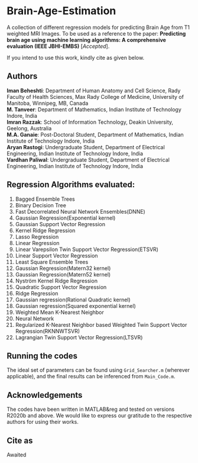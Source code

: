 # Brain-Age-Estimation
A collection of different regression models for predicting Brain Age from T1 weighted MRI Images. To be used as a reference to the paper: **Predicting brain age using machine learning algorithms: A comprehensive evaluation (IEEE JBHI-EMBS)** [*Accepted*]. 

If you intend to use this work, kindly cite as given below.

## Authors
**Iman Beheshti**: Department of Human Anatomy and Cell Science, Rady Faculty of Health Sciences, Max Rady College of Medicine,
University of Manitoba, Winnipeg, MB, Canada   
**M. Tanveer**: Department of Mathematics, Indian Institute of Technology Indore, India  
**Imran Razzak**: School of Information Technology, Deakin University, Geelong, Australia   
**M.A. Ganaie**: Post-Doctoral Student, Department of Mathematics, Indian Institute of Technology Indore, India   
**Aryan Rastogi**: Undergraduate Student, Department of Electrical Engineering, Indian Institute of Technology Indore, India  
**Vardhan Paliwal**: Undergraduate Student, Department of Electrical Engineering, Indian Institute of Technology Indore, India  

## Regression Algorithms evaluated:
1. Bagged Ensemble Trees
2. Binary Decision Tree
3. Fast Decorrelated Neural Network Ensembles(DNNE)
4. Gaussian Regression(Exponential kernel)
5. Gaussian Support Vector Regression
6. Kernel Ridge Regression
7. Lasso Regression
8. Linear Regression
9. Linear Varepsilon Twin Support Vector Regression(ETSVR)
10. Linear Support Vector Regression
11. Least Square Ensemble Trees
12. Gaussian Regression(Matern32 kernel)
13. Gaussian Regression(Matern52 kernel)
14. Nystr&ouml;m Kernel Ridge Regression
15. Quadratic Support Vector Regression
16. Ridge Regression
17. Gaussian regression(Rational Quadratic kernel)
18. Gaussian regression(Squared exponential kernel)
19. Weighted Mean K-Nearest Neighbor
20. Neural Network  
21. Regularized K-Nearest Neighbor based Weighted Twin Support Vector Regression(RKNNWTSVR)  
22. Lagrangian Twin Support Vector Regression(LTSVR)

## Running the codes  
The ideal set of parameters can be found using `Grid_Searcher.m` (wherever applicable), and the final results can be inferenced from `Main_Code.m`.  

## Acknowledgements
The codes have been written in MATLAB&reg and tested on versions R2020b and above. We would like to express our gratitude to the respective authors for using their works. 

## Cite as  
Awaited
